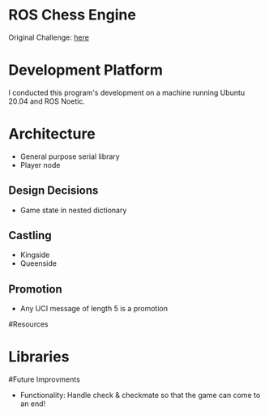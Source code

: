# ROS Chess Engine

Original Challenge: [here](https://github.com/WHOIGit/ros-chess-challenge)

# Development Platform
I conducted this program's development on a machine running Ubuntu 20.04 and ROS Noetic.

# Architecture
- General purpose serial library
- Player node

## Design Decisions
- Game state in nested dictionary

## Castling
- Kingside
- Queenside
## Promotion
- Any UCI message of length 5 is a promotion

#Resources
# Libraries
#Future Improvments
- Functionality: Handle check & checkmate so that the game can come to an end!
